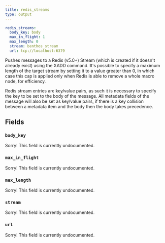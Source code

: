 ```yaml
---
title: redis_streams
type: output
---
```


```yaml
redis_streams:
  body_key: body
  max_in_flight: 1
  max_length: 0
  stream: benthos_stream
  url: tcp://localhost:6379
```

Pushes messages to a Redis (v5.0+) Stream (which is created if it doesn't
already exist) using the XADD command. It's possible to specify a maximum length
of the target stream by setting it to a value greater than 0, in which case this
cap is applied only when Redis is able to remove a whole macro node, for
efficiency.

Redis stream entries are key/value pairs, as such it is necessary to specify the
key to be set to the body of the message. All metadata fields of the message
will also be set as key/value pairs, if there is a key collision between
a metadata item and the body then the body takes precedence.

## Fields

### `body_key`

Sorry! This field is currently undocumented.

### `max_in_flight`

Sorry! This field is currently undocumented.

### `max_length`

Sorry! This field is currently undocumented.

### `stream`

Sorry! This field is currently undocumented.

### `url`

Sorry! This field is currently undocumented.


